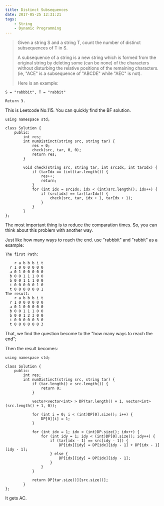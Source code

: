 ```yaml
---
title: Distinct Subsequences
date: 2017-05-25 12:31:21
tags:
    - String
    - Dynamic Programming
---
```


> Given a string S and a string T, count the number of distinct subsequences of T in S.
>
> A subsequence of a string is a new string which is formed from the original string by deleting some (can be none) of the characters without disturbing the relative positions of the remaining characters. (ie, "ACE" is a subsequence of "ABCDE" while "AEC" is not).
>
> Here is an example:
```
S = "rabbbit", T = "rabbit"

Return 3.
```

<!--more-->

This is Leetcode No.115. You can quickly find the BF solution.

```
using namespace std;

class Solution {
    public:
        int res;
        int numDistinct(string src, string tar) {
            res = 0;
            check(src, tar, 0, 0);
            return res;
        }

        void check(string src, string tar, int srcIdx, int tarIdx) {
            if (tarIdx == (int)tar.length()) {
                res++;
                return;
            }
            for (int idx = srcIdx; idx < (int)src.length(); idx++) {
                if (src[idx] == tar[tarIdx]) {
                    check(src, tar, idx + 1, tarIdx + 1);
                }
            }
        }
};
```

The most important thing is to reduce the comparation times. So, you can think about this problem with another way.

Just like how many ways to reach the end. use "rabbbit" and "rabbit" as a example:

```
The first Path:

    r a b b b i t
  r 1 0 0 0 0 0 0
  a 0 1 0 0 0 0 0
  b 0 0 1 1 1 0 0
  b 0 0 1 1 1 0 0
  i 0 0 0 0 0 1 0
  t 0 0 0 0 0 0 1
The result:
    r a b b b i t
  r 1 0 0 0 0 0 0
  a 0 1 0 0 0 0 0
  b 0 0 1 1 1 0 0
  b 0 0 1 2 3 0 0
  i 0 0 0 0 0 3 0
  t 0 0 0 0 0 0 3
```

That, we find the question become to the "how many ways to reach the end";

Then the result becomes:

```
using namespace std;

class Solution {
    public:
        int res;
        int numDistinct(string src, string tar) {
            if (tar.length() > src.length()) {
                return 0;
            }

            vector<vector<int> > DP(tar.length() + 1, vector<int>(src.length() + 1, 0));

            for (int i = 0; i < (int)DP[0].size(); i++) {
                DP[0][i] = 1;
            }

            for (int idx = 1; idx < (int)DP.size(); idx++) {
                for (int idy = 1; idy < (int)DP[0].size(); idy++) {
                    if (tar[idx - 1] == src[idy - 1]) {
                        DP[idx][idy] = DP[idx][idy - 1] + DP[idx - 1][idy - 1];
                    } else {
                        DP[idx][idy] = DP[idx][idy - 1];
                    }
                }
            }

            return DP[tar.size()][src.size()];
        }
};
```

It gets AC.
